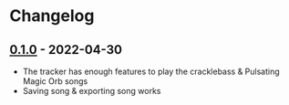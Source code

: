 # Changelog

## [0.1.0] - 2022-04-30
- The tracker has enough features to play the cracklebass & Pulsating
  Magic Orb songs
- Saving song & exporting song works

[Unreleased]: https://github.com/vsariola/crackle-tracker/compare/v0.1.0...HEAD
[0.1.0]: https://github.com/vsariola/crackle-tracker/releases/tag/v0.1.0